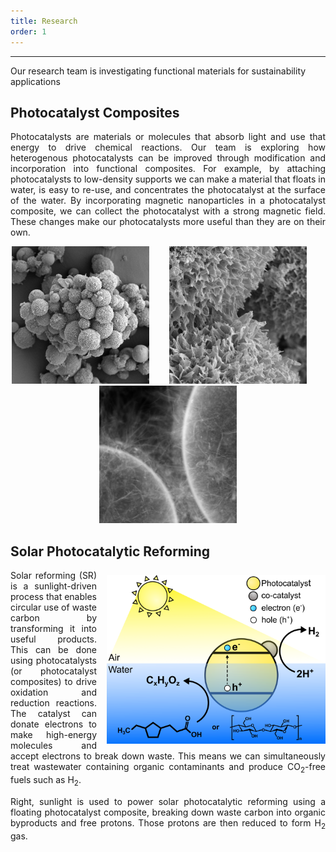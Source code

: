 ```yaml
---
title: Research
order: 1
---
```

---------------

Our research team is investigating functional materials for sustainability applications

## Photocatalyst Composites

<p align="justify">
Photocatalysts are materials or molecules that absorb light and use that energy to drive chemical reactions. Our team is exploring
how heterogenous photocatalysts can be improved through modification and incorporation into functional composites. For example, 
by attaching photocatalysts to low-density supports we can make a material that floats in water, is easy to re-use, and concentrates the
photocatalyst at the surface of the water. By incorporating magnetic nanoparticles in a photocatalyst composite, we can collect the
photocatalyst with a strong magnetic field. These changes make our photocatalysts more useful than they are on their own.
</p>
<p align="center">
  <img src="assets/Images/SEM1.png" width="220" alt="SEM Image of Carbon Nitride on Glass Spheres"> &nbsp;&nbsp;&nbsp;&nbsp;&nbsp;&nbsp; <img src="assets/Images/SEM2.png" width="220" alt="SEM Image of Carbon Nitride on Glass Spheres"> &nbsp;&nbsp;&nbsp;&nbsp;&nbsp;&nbsp; <img src="assets/Images/TEM1.png" width="220" alt="TEM Image of Carbon Nitride on Glass Spheres">
</p>

## Solar Photocatalytic Reforming

<p align="justify">
<img style="margin-left: 1rem;margin-top: 0.5rem" align="right" src="/assets/Images/Reforming_Home.png" width="350"> Solar reforming (SR) is a sunlight-driven process that enables circular use of waste carbon by transforming it into useful products.
This can be done using photocatalysts (or photocatalyst composites) to drive oxidation and reduction reactions. The catalyst can donate
electrons to make high-energy molecules and accept electrons to break down waste. This means we can simultaneously treat wastewater 
containing organic contaminants and produce CO<sub>2</sub>-free fuels such as H<sub>2</sub>.
</p>

<p align="justify">
Right, sunlight is used to power solar photocatalytic reforming using a floating photocatalyst composite, breaking down waste carbon into
organic byproducts and free protons. Those protons are then reduced to form H<sub>2</sub> gas.
</p>

